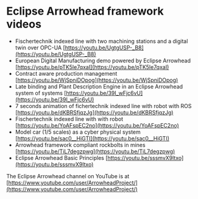# Eclipse Arrowhead framework videos

- Fischertechnik indexed line with two machining stations and a digital twin over OPC-UA [https://youtu.be/UgtgUSP-_B8](https://youtu.be/UgtgUSP-_B8)
- European Digital Manufacturing demo powered by Eclipse Arrowhead [https://youtu.be/pTK5le7qxaI](https://youtu.be/pTK5le7qxaI)
- Contract aware production management [https://youtu.be/WjSpniDOpog](https://youtu.be/WjSpniDOpog)
- Late binding and Plant Description Engine in an Eclipse Arrowhead system of systems [https://youtu.be/39I_wFjc6vU](https://youtu.be/39I_wFjc6vU)
- 7 seconds animation of fichertechnik indexed line with robot with ROS [https://youtu.be/dKBRSfjqzJg](https://youtu.be/dKBRSfjqzJg)
- Fischertechnik indexed line with with robot [https://youtu.be/YoAFspEC2no](https://youtu.be/YoAFspEC2no)
- Model car (1/5 scales) as a cyber physical system [https://youtu.be/sac0__HiGTI](https://youtu.be/sac0__HiGTI)
- Arrowhead framework compliant rockbolts in mines [https://youtu.be/TiL7degzpwg](https://youtu.be/TiL7degzpwg)
- Eclipse Arrowhead Basic Principles [https://youtu.be/sssmvX9ltxo](https://youtu.be/sssmvX9ltxo)

The Eclipse Arrowhead channel on YouTube is at [https://www.youtube.com/user/ArrowheadProject/](https://www.youtube.com/user/ArrowheadProject/)